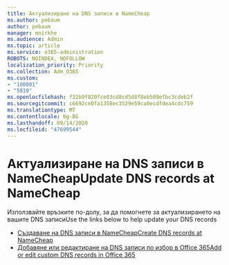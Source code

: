```yaml
---
title: Актуализиране на DNS записи в NameCheap
ms.author: pebaum
author: pebaum
manager: mnirkhe
ms.audience: Admin
ms.topic: article
ms.service: o365-administration
ROBOTS: NOINDEX, NOFOLLOW
localization_priority: Priority
ms.collection: Adm_O365
ms.custom:
- "100001"
- "5810"
ms.openlocfilehash: f32b9f820fce03cd8cd5d8f8eb509efbc3cdeb2f
ms.sourcegitcommit: c6692ce0fa1358ec3529e59ca0ecdfdea4cdc759
ms.translationtype: MT
ms.contentlocale: bg-BG
ms.lasthandoff: 09/14/2020
ms.locfileid: "47699544"
---
```

# <a name="update-dns-records-at-namecheap"></a><span data-ttu-id="69d30-102">Актуализиране на DNS записи в NameCheap</span><span class="sxs-lookup"><span data-stu-id="69d30-102">Update DNS records at NameCheap</span></span>

<span data-ttu-id="69d30-103">Използвайте връзките по-долу, за да помогнете за актуализирането на вашите DNS записи</span><span class="sxs-lookup"><span data-stu-id="69d30-103">Use the links below to help update your DNS records</span></span>

- [<span data-ttu-id="69d30-104">Създаване на DNS записи в NameCheap</span><span class="sxs-lookup"><span data-stu-id="69d30-104">Create DNS records at NameCheap</span></span>](https://docs.microsoft.com/microsoft-365/admin/dns/create-dns-records-at-namecheap?view=o365-worldwide)
- [<span data-ttu-id="69d30-105">Добавяне или редактиране на DNS записи по избор в Office 365</span><span class="sxs-lookup"><span data-stu-id="69d30-105">Add or edit custom DNS records in Office 365</span></span>](https://docs.microsoft.com/microsoft-365/admin/setup/add-domain#add-or-edit-custom-dns-records)